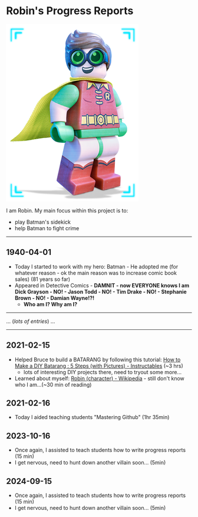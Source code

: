 # Robin's Progress Reports

![LegoRobin](../../_img/LegoRobin.png)

I am Robin. My main focus within this project is to:

- play Batman's sidekick
- help Batman to fight crime

---

## 1940-04-01

- Today I started to work with my hero: Batman - He adopted me (for whatever reason - ok the main reason was to increase comic book sales)  (81 years so far)
- Appeared in Detective Comics - **DAMNIT - now EVERYONE knows I am Dick Grayson - NO! - Jason Todd - NO! - Tim Drake - NO! - Stephanie Brown - NO! - Damian Wayne!?!**
  - **Who am I? Why am I?**

---

... (*lots of entries*) ...

---

## 2021-02-15

- Helped Bruce to build a BATARANG by following this tutorial: [How to Make a DIY Batarang : 5 Steps (with Pictures) - Instructables](https://www.instructables.com/DIY-BATARANG/) (~3 hrs)
  - lots of interesting DIY projects there, need to tryout some more...
- Learned about myself: [Robin (character) - Wikipedia](https://en.wikipedia.org/wiki/Robin_(character))  - still don't know who I am...(~30 min of reading)

## 2021-02-16

- Today I aided teaching students "Mastering Github" (1hr 35min)

## 2023-10-16

- Once again, I assisted to teach students how to write progress reports (15 min)
- I get nervous, need to hunt down another villain soon... (5min)

## 2024-09-15

- Once again, I assisted to teach students how to write progress reports (15 min)
- I get nervous, need to hunt down another villain soon... (5min)
